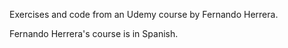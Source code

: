 Exercises and code from an Udemy course by Fernando Herrera. 

Fernando Herrera's course is in Spanish. 

